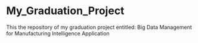 # My_Graduation_Project
This the repository of my graduation project entitled: Big Data Management for Manufacturing Intelligence Application
